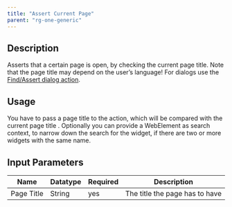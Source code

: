 ```yaml
---
title: "Assert Current Page"
parent: "rg-one-generic"
---
```

## Description

Asserts that a certain page is open, by checking the current page title. Note that the page title may depend on the user’s language! For dialogs use the [Find/Assert dialog action](rg-one-findassert-dialog).

## Usage

You have to pass a page title to the action, which will be compared with the current page title .
Optionally you can provide a WebElement as search context, to narrow down the search for the widget, if there are two or more widgets with the same name.    

## Input Parameters

Name | Datatype | Required| Description
--- | --- | --- | ---
Page Title | String | yes | The title the page has to have

